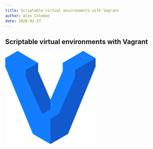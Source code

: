 ```yaml
---
title: Scriptable virtual environments with Vagrant
author: Alex Coleman
date: 2020-02-27
---
```


## Scriptable virtual environments with Vagrant

![](images/vagrant-logo.png)
